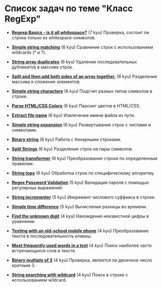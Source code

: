 # Список задач по теме "Класс RegExp"

- [**Regexp Basics - is it all whitespace?**](https://www.codewars.com/kata/567de8823fa5eee02100002a) (7 kyu)
  Проверка, состоит ли строка только из whitespace-символов.

- [**Simple string matching**](https://www.codewars.com/kata/5bc052f93f43de7054000188) (6 kyu)
  Сравнение строк с использованием wildcards (* и ?).

- [**String array duplicates**](https://www.codewars.com/kata/59f08f89a5e129c543000069) (6 kyu)
  Удаление последовательных дубликатов в массиве строк.

- [**Split and then add both sides of an array together.**](https://www.codewars.com/kata/5946a0a64a2c5b596500019a) (6 kyu)
  Разделение массива и сложение элементов.

- [**Simple string characters**](https://www.codewars.com/kata/5a29a0898f27f2d9c9000058) (6 kyu)
  Подсчет разных типов символов в строке.

- [**Parse HTML/CSS Colors**](https://www.codewars.com/kata/58b57ae2724e3c63df000006) (6 kyu)
  Парсинг цветов в HTML/CSS.

- [**Extract file name**](https://www.codewars.com/kata/597770e98b4b340e5b000071) (6 kyu)
  Извлечение имени файла из пути.

- [**Simple string expansion**](https://www.codewars.com/kata/5a793fdbfd8c06d07f0000d5) (6 kyu)
  Развертывание строк с числами и символами.

- [**Binary string**](https://www.codewars.com/kata/5a05fece5c6a9545f200000d) (6 kyu)
  Работа с бинарными строками.

- [**Split Strings**](https://www.codewars.com/kata/515de9ae9dcfc28eb6000001) (6 kyu)
  Разделение строк на пары символов.

- [**String transformer**](https://www.codewars.com/kata/5878520d52628a092f0002d0) (6 kyu)
  Преобразование строки по определенным правилам.

- [**String tops**](https://www.codewars.com/kata/59b7571bbf10a48c75000070) (6 kyu)
  Обработка строк по специфическому алгоритму.

- [**Regex Password Validation**](https://www.codewars.com/kata/52e1476c8147a7547a000811) (5 kyu)
  Валидация пароля с помощью регулярных выражений.

- [**String incrementer**](https://www.codewars.com/kata/54a91a4883a7de5d7800009c) (5 kyu)
  Инкремент числового суффикса в строке.

- [**Simple time difference**](https://www.codewars.com/kata/5b76a34ff71e5de9db0000f2) (5 kyu)
  Вычисление разницы во времени.

- [**Find the unknown digit**](https://www.codewars.com/kata/546d15cebed2e10334000ed9) (4 kyu)
  Нахождение неизвестной цифры в уравнении.

- [**Texting with an old-school mobile phone**](https://www.codewars.com/kata/5ca24526b534ce0018a137b5) (4 kyu)
  Преобразование текста в последовательность клавиш.

- [**Most frequently used words in a text**](https://www.codewars.com/kata/51e056fe544cf36c410000fb) (4 kyu)
  Поиск наиболее часто встречающихся слов в тексте.

- [**Binary multiple of 3**](https://www.codewars.com/kata/54de279df565808f8b00126a) (4 kyu)
  Проверка, является ли двоичное число кратным 3.

- [**String searching with wildcard**](https://www.codewars.com/kata/546c7f89bed2e12fb300056f) (4 kyu)
  Поиск в строке с использованием wildcard.
